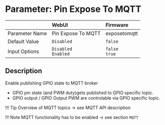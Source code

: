 # Parameter: Pin Expose To MQTT

|                   | WebUI               | Firmware
|:---               |:---                 |:----
| Parameter Name    | Pin Expose To MQTT  | exposetomqtt
| Default Value     | `Disabled`          | `false`
| Input Options     | `Disabled`<br>`Enabled` | `false`<br>`true` 


## Description

Enable publishing GPIO state to MQTT broker<br>
- GPIO pin state (and PWM duty)gets published to GPIO specific topic.<br>
- GPIO output / GPIO Output PWM are controlable via GPIO specific topic.


!!! Tip
    Overview of MQTT topics -> see MQTT API description


!!! Note
    MQTT functionality has to be enabled -> see section `MQTT`